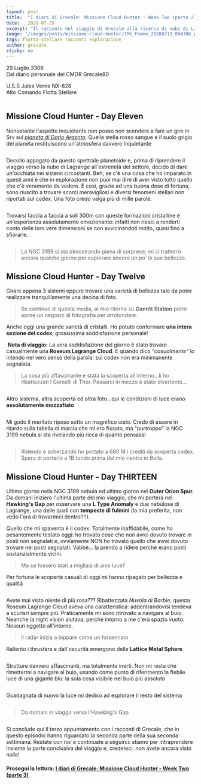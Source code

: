 ```yaml
---
layout: post
title:  "I diari di Grecale: Missione Cloud Hunter - Week Two (parte 2)"
date:   2020-07-29
excerpt: "Il racconto del viaggio di Grecale alla ricerca di nubi di Lagrange prosegue con nuove e strepitose fotografie"
image: "/images/posts/missione-cloud-hunter/IMG_Femme_20200713_004306_processed.jpg"
tags: flotta-stellare racconti esplorazione
author: grecale
sticky: no
---
```

<div class="box alt">
<p>29 Luglio 3306<br>
Dal diario personale del CMDR Grecale80</p>

<p>U.S.S Jules Verne NX-828<br>
Alto Comando Flotta Stellare</p>
</div>
<span class="image fit"><img src="/images/Elite-Division-png.png" alt=""></span>

## Missione Cloud Hunter - Day Eleven

Nonostante l'aspetto inquietante non posso non scendere a fare un  giro in Srv sul [_pianeta di Dario Argento_](/blog/missione-cloud-hunter-w2#missione-cloud-hunter---day-ten). Quella stella rosso sangue e il suolo grigio del pianeta restituiscono un'atmosfera davvero inquietante

<div class="box alt">
    <span class="image fit"><a href="/images/posts/missione-cloud-hunter/IMG_20200723_004950.jpg"><img src="{{ "/images/posts/missione-cloud-hunter/IMG_20200723_004950.jpg" | prepend:site.baseurl }}" alt=""  title="Immagine 1"/></a></span>
</div>

Decollo appagato da questo spettrale planetoide e, prima di riprendere il viaggio verso la nube di Lagrange all'estremità del settore, decido di dare un'occhiata nei sistemi circostanti. Beh, se c'è una cosa che ho imparato in questi anni è che in esplorazione non puoi mai dire di aver visto tutto quello che c'è veramente da vedere. E così, grazie ad una buona dose di fortuna, sono riuscito a trovare scorci meravigliosi e diversi fenomeni stellari non riportati sul codex. Una foto credo valga più di mille parole.

<div class="box alt">
    <div class="row 50% uniform">
        <div class="6u"><span class="image fit"><a href="/images/posts/missione-cloud-hunter/IMG_20200723_004605.jpg"><img src="{{ "/images/posts/missione-cloud-hunter/IMG_20200723_004605.jpg" | prepend:site.baseurl }}" alt="" title="Immagine 2"/></a></span></div>
        <div class="6u$"><span class="image fit"><a href="/images/posts/missione-cloud-hunter/IMG_20200723_004540.jpg"><img src="{{ "/images/posts/missione-cloud-hunter/IMG_20200723_004540.jpg" | prepend:site.baseurl }}" alt="" title="Immagine 3" /></a></span></div>
    </div>
</div>

<div class="box alt">
    <div class="row 50% uniform">
        <div class="6u"><span class="image fit"><a href="/images/posts/missione-cloud-hunter/IMG_20200723_004717.jpg"><img src="{{ "/images/posts/missione-cloud-hunter/IMG_20200723_004717.jpg" | prepend:site.baseurl }}" alt="" title="Immagine 4"/></a></span></div>
        <div class="6u$"><span class="image fit"><a href="/images/posts/missione-cloud-hunter/IMG_20200723_004637.jpg"><img src="{{ "/images/posts/missione-cloud-hunter/IMG_20200723_004637.jpg" | prepend:site.baseurl }}" alt="" title="Immagine 5" /></a></span></div>
    </div>
</div>

Trovarsi faccia a faccia a soli 300m con queste formazioni cristalline è un'esperienza assolutamente emozionante: infatti non riesci a renderti conto delle loro vere dimensioni se non avvicinandoti molto, quasi fino a sfiorarle.

<div class="box alt">
    <div class="row 50% uniform">
        <div class="6u"><span class="image fit"><a href="/images/posts/missione-cloud-hunter/IMG_20200723_004838.jpg"><img src="{{ "/images/posts/missione-cloud-hunter/IMG_20200723_004838.jpg" | prepend:site.baseurl }}" alt="" title="Immagine 6"/></a></span></div>
        <div class="6u$"><span class="image fit"><a href="/images/posts/missione-cloud-hunter/IMG_20200723_004746.jpg"><img src="{{ "/images/posts/missione-cloud-hunter/IMG_20200723_004746.jpg" | prepend:site.baseurl }}" alt="" title="Immagine 7" /></a></span></div>
    </div>
</div>

<div class="box alt">
    <div class="row 50% uniform">
        <div class="6u"><span class="image fit"><a href="/images/posts/missione-cloud-hunter/IMG_20200723_004912.jpg"><img src="{{ "/images/posts/missione-cloud-hunter/IMG_20200723_004912.jpg" | prepend:site.baseurl }}" alt="" title="Immagine 8"/></a></span></div>
        <div class="6u$"><span class="image fit"><a href="/images/posts/missione-cloud-hunter/IMG_20200723_004855.jpg"><img src="{{ "/images/posts/missione-cloud-hunter/IMG_20200723_004855.jpg" | prepend:site.baseurl }}" alt="" title="Immagine 9" /></a></span></div>
    </div>
</div>

> La NGC 3199 si sta dimostrando piena di sorprese; mi ci tratterrò ancora qualche giorno per esplorare ancora un po' le sue bellezze.

## Missione Cloud Hunter - Day Twelve

Girare appena 3 sistemi eppure trovare una varietà di bellezza tale da poter realizzare tranquillamente una decina di foto. 

> Se continuo di questa media, al mio ritorno su **Ganntt Station** potrò aprire un negozio di fotografia per arrotondare. 

Anche oggi una grande varietà di cristalli. Ho potuto confermare **una intera sezione del codex**, grossissima soddisfazione personale!

<div class="box alt">
    <div class="row 50% uniform">
        <div class="4u"><span class="image fit"><a href="/images/posts/missione-cloud-hunter/IMG_20200724_004448.jpg"><img src="{{ "/images/posts/missione-cloud-hunter/IMG_20200724_004448.jpg" | prepend:site.baseurl }}" alt="" title="Immagine 10"/></a></span></div>
        <div class="4u"><span class="image fit"><a href="/images/posts/missione-cloud-hunter/IMG_20200724_004505.jpg"><img src="{{ "/images/posts/missione-cloud-hunter/IMG_20200724_004505.jpg" | prepend:site.baseurl }}" alt="" title="Immagine 11"/></a></span></div>
        <div class="4u$"><span class="image fit"><a href="/images/posts/missione-cloud-hunter/IMG_20200724_004523.jpg"><img src="{{ "/images/posts/missione-cloud-hunter/IMG_20200724_004523.jpg" | prepend:site.baseurl }}" alt="" title="Immagine 12" /></a></span></div>
    </div>
</div>

<div class="box">
<i class="fa fa-lightbulb-o fa-lg" aria-hidden="true" style="color: #f07b05;"></i>&nbsp;<b>Nota di viaggio:</b>&nbsp;La vera soddisfazione del giorno è stato trovare casualmente una <b>Roseum Lagrange Cloud</b>. E quando dico <i>"casualmente"</i> lo intendo nel vero senso della parola: sul codex non era minimanente segnalata</div>

<div class="box alt">
    <div class="row 50% uniform">
        <div class="6u"><span class="image fit"><a href="/images/posts/missione-cloud-hunter/IMG_20200724_004537.jpg"><img src="{{ "/images/posts/missione-cloud-hunter/IMG_20200724_004537.jpg" | prepend:site.baseurl }}" alt="" title="Immagine 13"/></a></span></div>
        <div class="6u$"><span class="image fit"><a href="/images/posts/missione-cloud-hunter/IMG_20200724_004749.jpg"><img src="{{ "/images/posts/missione-cloud-hunter/IMG_20200724_004749.jpg" | prepend:site.baseurl }}" alt="" title="Immagine 14" /></a></span></div>
    </div>
</div>

> La cosa più affascinante è stata la scoperta all'interno...li ho ribattezzati I Gemelli di Thor. Passarci in mezzo è stato divertente...

<div class="box alt">
    <div class="row 50% uniform">
        <div class="6u"><span class="image fit"><a href="/images/posts/missione-cloud-hunter/IMG_20200724_004635.jpg"><img src="{{ "/images/posts/missione-cloud-hunter/IMG_20200724_004635.jpg" | prepend:site.baseurl }}" alt="" title="Immagine 15"/></a></span></div>
        <div class="6u$"><span class="image fit"><a href="/images/posts/missione-cloud-hunter/IMG_20200724_004658.jpg"><img src="{{ "/images/posts/missione-cloud-hunter/IMG_20200724_004658.jpg" | prepend:site.baseurl }}" alt="" title="Immagine 16" /></a></span></div>
    </div>
</div>

Altro sistema, altra scoperta ed altra foto...qui le condizioni di luce erano **assolutamente mozzafiato**

<div class="box alt">
    <span class="image fit"><a href="/images/posts/missione-cloud-hunter/IMG_20200724_004819.jpg"><img src="{{ "/images/posts/missione-cloud-hunter/IMG_20200724_004819.jpg" | prepend:site.baseurl }}" alt=""  title="Immagine 17"/></a></span>
</div>

Mi godo il meritato riposo sotto un magnifico cielo. Credo di essere in ritardo sulla tabella di marcia che mi ero fissato, ma "purtroppo" la NGC 3199 nebula si sta rivelando più ricca di quanto pensassi

<div class="box alt">
    <span class="image fit"><a href="/images/posts/missione-cloud-hunter/IMG_20200724_004933.jpg"><img src="{{ "/images/posts/missione-cloud-hunter/IMG_20200724_004933.jpg" | prepend:site.baseurl }}" alt=""  title="Immagine 18"/></a></span>
</div>

> Ridendo e scherzando ho portato a 680 M i crediti da scoperta codex. Spero di portarlo a 1B tondo prima del mio rientro in Bolla.

## Missione Cloud Hunter - Day THIRTEEN

Ultimo giorno nella NGC 3199 nebula ed ultimo giorno nel **Outer Orion Spur**. Da domani inizierò l'ultima parte del mio viaggio, che mi porterà nel **Hawking's Gap** per osservare una **L Type Anomaly** e due nebulose di Lagrange, una delle quali con **tempeste di fulmini** (la mia preferita, non vedo l'ora di trovarmici dentro!!!!). 

Quello che mi spaventa è il codex. Totalmente inaffidabile, come ho pesantemente testato oggi: ho trovato cose che non avrei dovuto trovare in posti non segnalati e, ovviamente NON ho trovato quello che avrei dovuto trovare nei posti segnalati. Vabbè... la prendo a ridere perché erano posti sostanzialmente vicini. 

> Ma se fossero stati a migliaia di anni luce? 

Per fortuna le scoperte casuali di oggi mi hanno ripagato per bellezza e qualità

<div class="box alt">
    <span class="image fit"><a href="/images/posts/missione-cloud-hunter/IMG_20200726_135422.jpg"><img src="{{ "/images/posts/missione-cloud-hunter/IMG_20200726_135422.jpg" | prepend:site.baseurl }}" alt=""  title="Immagine 19"/></a></span>
</div>

Avete mai visto niente di più rosa??? Ribattezzata _Nuvola di Barbie_, questa Roseum Lagrange Cloud aveva una caratteristica: addentrandovisi tendeva a scurisri sempre più. Praticamente mi sono ritrovato a navigare al buio. Neanche la night vision aiutava, perché intorno a me c'era spazio vuoto. Nessun oggetto all'interno. 

> Il radar inizia a bippare come un forsennato

Rallento i thrusters e dall'oscurità emergono delle **Lattice Metal Sphere**

<div class="box alt">
    <span class="image fit"><a href="/images/posts/missione-cloud-hunter/IMG_20200726_135439.jpg"><img src="{{ "/images/posts/missione-cloud-hunter/IMG_20200726_135439.jpg" | prepend:site.baseurl }}" alt=""  title="Immagine 20"/></a></span>
</div>

Strutture davvero affascinanti, ma totalmente inerti. Non mi resta che rimettermi a navigare al buio, usando come punto di riferimento la flebile luce di una gigante blu: la sola cosa visibile nel buio più assoluto

<div class="box alt">
    <span class="image fit"><a href="/images/posts/missione-cloud-hunter/IMG_20200726_135457.jpg"><img src="{{ "/images/posts/missione-cloud-hunter/IMG_20200726_135457.jpg" | prepend:site.baseurl }}" alt=""  title="Immagine 21"/></a></span>
</div>

Guadagnata di nuovo la luce mi dedico ad esplorare il resto del sistema

<div class="box alt">
    <div class="row 50% uniform">
        <div class="6u"><span class="image fit"><a href="/images/posts/missione-cloud-hunter/IMG_20200726_135519.jpg"><img src="{{ "/images/posts/missione-cloud-hunter/IMG_20200726_135519.jpg" | prepend:site.baseurl }}" alt="" title="Immagine 22"/></a></span></div>
        <div class="6u$"><span class="image fit"><a href="/images/posts/missione-cloud-hunter/IMG_20200726_135538.jpg"><img src="{{ "/images/posts/missione-cloud-hunter/IMG_20200726_135538.jpg" | prepend:site.baseurl }}" alt="" title="Immagine 23" /></a></span></div>
    </div>
</div>

<div class="box alt">
    <div class="row 50% uniform">
        <div class="6u"><span class="image fit"><a href="/images/posts/missione-cloud-hunter/IMG_20200726_135553.jpg"><img src="{{ "/images/posts/missione-cloud-hunter/IMG_20200726_135553.jpg" | prepend:site.baseurl }}" alt="" title="Immagine 24"/></a></span></div>
        <div class="6u$"><span class="image fit"><a href="/images/posts/missione-cloud-hunter/IMG_20200726_135634.jpg"><img src="{{ "/images/posts/missione-cloud-hunter/IMG_20200726_135634.jpg" | prepend:site.baseurl }}" alt="" title="Immagine 25" /></a></span></div>
    </div>
</div>

> Da domani in viaggo verso l'Hawking's Gap

<span class="image fit"><img src="/images/Elite-Division-png.png" alt=""></span>

Si conclude qui il terzo appuntamento con i racconti di Grecale, che in questo episodio hanno riguardato la seconda parte della sua seconda settimana. Restate con noi e continuate a seguirci: stiamo per intraprendere insieme la parte conclusiva del viaggio e, credeteci, non avete ancora visto nulla!

#### Prosegui la lettura:  [I diari di Grecale: Missione Cloud Hunter - Week Two (parte 3)](/blog/missione-cloud-hunter-w3/)